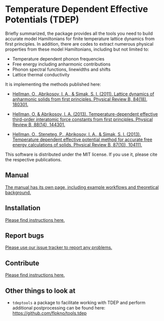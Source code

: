Temperature Dependent Effective Potentials (TDEP)
===


Briefly summarized, the package provides all the tools you need to build accurate model Hamiltonians for finite temperature lattice dynamics from first principles. In addition, there are codes to extract numerous physical properties from these model Hamiltonians, including but not limited to:

* Temperature dependent phonon frequencies
* Free energy including anharmonic contributions
* Phonon spectral functions, linewidths and shifts
* Lattice thermal conductivity


It is implementing the methods published here:

*	[Hellman, O., Abrikosov, I. A., & Simak, S. I. (2011). Lattice dynamics of anharmonic solids from first principles. Physical Review B, 84(18), 180301.](http://doi.org/10.1103/PhysRevB.84.180301)

*	[Hellman, O. & Abrikosov, I. A. (2013). Temperature-dependent effective third-order interatomic force constants from first principles. Physical Review B, 88(14), 144301.](http://doi.org/10.1103/PhysRevB.88.144301)

*	[Hellman, O., Steneteg, P., Abrikosov, I. A., & Simak, S. I. (2013). Temperature dependent effective potential method for accurate free energy calculations of solids. Physical Review B, 87(10), 104111.](http://doi.org/10.1103/PhysRevB.87.104111)

This software is distributed under the MIT license. If you use it, please cite the respective publications.

## Manual

[The manual has its own page, including example workflows and theoretical background.](http://ollehellman.github.io)

## Installation

[Please find instructions here.](./INSTALL.md)

## Report bugs

[Please use our issue tracker to report any problems.](https://github.com/tdep-developers/tdep/issues)

## Contribute

[Please find instructions here.](./CONTRIBUTING.md)

## Other things to look at

* `tdeptools` a package to facilitate working with TDEP and perform additional postprocessing can be found here: https://github.com/flokno/tools.tdep
